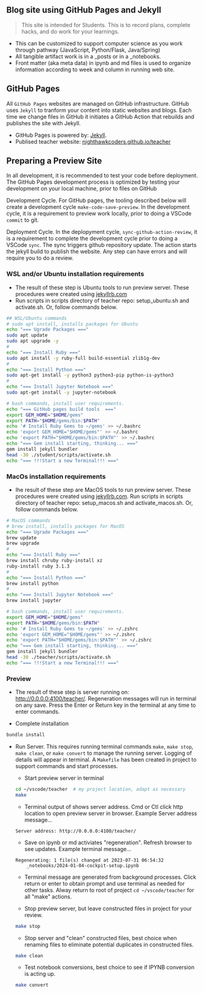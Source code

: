 ## Blog site using GitHub Pages and Jekyll
> This site is intended for Students.   This is to record plans, complete hacks, and do work for your learnings.
- This can be customized to support computer science as you work through pathway (JavaScript, Python/Flask, Java/Spring)
- All tangible artifact work is in a _posts or in a _notebooks.  
- Front matter (aka meta data) in ipynb and md files is used to organize information according to week and column in running web site.

## GitHub Pages
All `GitHub Pages` websites are managed on GitHub infrastructure. GitHub uses `Jekyll` to tranform your content into static websites and blogs. Each time we change files in GitHub it initiates a GitHub Action that rebuilds and publishes the site with Jekyll.  
- GitHub Pages is powered by: [Jekyll](https://jekyllrb.com/).
- Publised teacher website: [nighthawkcoders.github.io/teacher](https://nighthawkcoders.github.io/teacher/)

## Preparing a Preview Site 
In all development, it is recommended to test your code before deployment.  The GitHub Pages development process is optimized by testing your development on your local machine, prior to files on GitHub

Development Cycle. For GitHub pages, the tooling described below will create a development cycle  `make-code-save-preview`.  In the development cycle, it is a requirement to preview work locally, prior to doing a VSCode `commit` to git.

Deployment Cycle.  In the deplopyment cycle, `sync-github-action-review`, it is a requirement to complete the development cycle prior to doing a VSCode `sync`.  The sync triggers github repository update.  The action starts the jekyll build to publish the website.  Any step can have errors and will require you to do a review.

### WSL and/or Ubuntu installation requirements
- The result of these step is Ubuntu tools to run preview server.  These procedures were created using [jekyllrb.com](https://jekyllrb.com/docs/installation/ubuntu/)
- Run scripts in scripts directory of teacher repo: setup_ubuntu.sh and activate.sh.  Or, follow commands below.
```bash
## WSL/Ubuntu commands
# sudo apt install, installs packages for Ubuntu
echo "=== Ugrade Packages ==="
sudo apt update
sudo apt upgrade -y
#
echo "=== Install Ruby ==="
sudo apt install -y ruby-full build-essential zlib1g-dev
# 
echo "=== Install Python ==="
sudo apt-get install -y python3 python3-pip python-is-python3
#    
echo "=== Install Jupyter Notebook ==="
sudo apt-get install -y jupyter-notebook

# bash commands, install user requirements.
echo "=== GitHub pages build tools  ==="
export GEM_HOME="$HOME/gems"
export PATH="$HOME/gems/bin:$PATH"
echo '# Install Ruby Gems to ~/gems' >> ~/.bashrc
echo 'export GEM_HOME="$HOME/gems"' >> ~/.bashrc
echo 'export PATH="$HOME/gems/bin:$PATH"' >> ~/.bashrc
echo "=== Gem install starting, thinking... ==="
gem install jekyll bundler
head -30 ./student/scripts/activate.sh
echo "=== !!!Start a new Terminal!!! ==="
```

### MacOs installation requirements 
- Ihe result of these step are MacOS tools to run preview server.  These procedures were created using [jekyllrb.com](https://jekyllrb.com/docs/installation/macos/). Run scripts in scripts directory of teacher repo: setup_macos.sh and activate_macos.sh.  Or, follow commands below.
```bash
# MacOS commands
# brew install, installs packages for MacOS
echo "=== Ugrade Packages ==="
brew update
brew upgrade
#
echo "=== Install Ruby ==="
brew install chruby ruby-install xz
ruby-install ruby 3.1.3
#
echo "=== Install Python ==="
brew install python
#    
echo "=== Install Jupyter Notebook ==="
brew install jupyter

# bash commands, install user requirements.
export GEM_HOME="$HOME/gems"
export PATH="$HOME/gems/bin:$PATH"
echo '# Install Ruby Gems to ~/gems' >> ~/.zshrc
echo 'export GEM_HOME="$HOME/gems"' >> ~/.zshrc
echo 'export PATH="$HOME/gems/bin:$PATH"' >> ~/.zshrc
echo "=== Gem install starting, thinking... ==="
gem install jekyll bundler
head -30 ./teacher/scripts/activate.sh
echo "=== !!!Start a new Terminal!!! ==="
```

### Preview
- The result of these step is server running on: http://0.0.0.0:4100/teacher/.  Regeneration messages will run in terminal on any save.  Press the Enter or Return key in the terminal at any time to enter commands.

- Complete installation
```bash
bundle install
```
- Run Server.  This requires running terminal commands `make`, `make stop`, `make clean`, or `make convert` to manage the running server.  Logging of details will appear in terminal.   A `Makefile` has been created in project to support commands and start processes.

    - Start preview server in terminal
    ```bash
    cd ~/vscode/teacher  # my project location, adapt as necessary
    make
    ```

    - Terminal output of shows server address. Cmd or Ctl click http location to open preview server in browser. Example Server address message... 
    ```
    Server address: http://0.0.0.0:4100/teacher/
    ```

    - Save on ipynb or md activiates "regeneration". Refresh browser to see updates. Example terminal message...
    ```
    Regenerating: 1 file(s) changed at 2023-07-31 06:54:32
        _notebooks/2024-01-04-cockpit-setup.ipynb
    ```

    - Terminal message are generated from background processes.  Click return or enter to obtain prompt and use terminal as needed for other tasks.  Alway return to root of project `cd ~/vscode/teacher` for all "make" actions. 
        

    - Stop preview server, but leave constructed files in project for your review.
    ```bash
    make stop
    ```

    - Stop server and "clean" constructed files, best choice when renaming files to eliminate potential duplicates in constructed files.
    ```bash
    make clean
    ```

    - Test notebook conversions, best choice to see if IPYNB conversion is acting up.
    ```bash
    make convert
    ```
